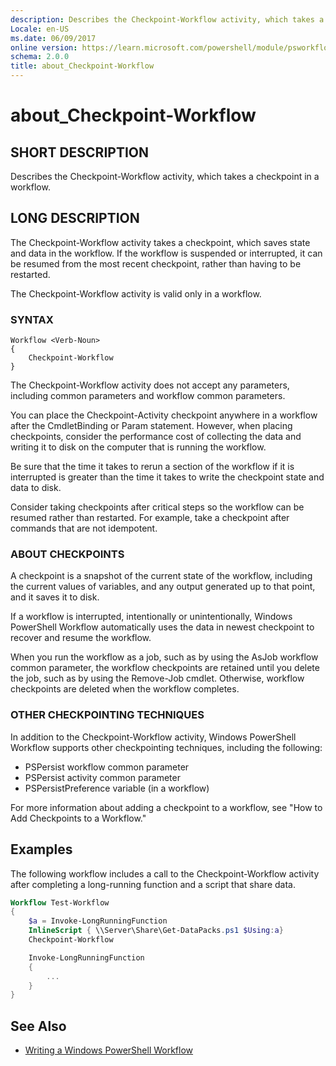 ```yaml
---
description: Describes the Checkpoint-Workflow activity, which takes a checkpoint in a workflow.
Locale: en-US
ms.date: 06/09/2017
online version: https://learn.microsoft.com/powershell/module/psworkflow/about/about_checkpoint-workflow?view=powershell-5.1&WT.mc_id=ps-gethelp
schema: 2.0.0
title: about_Checkpoint-Workflow
---
```


# about_Checkpoint-Workflow

## SHORT DESCRIPTION
Describes the Checkpoint-Workflow activity, which takes a checkpoint in a workflow.

## LONG DESCRIPTION

The Checkpoint-Workflow activity takes a checkpoint, which saves state and data in the workflow. If
the workflow is suspended or interrupted, it can be resumed from the most recent checkpoint, rather
than having to be restarted.

The Checkpoint-Workflow activity is valid only in a workflow.

### SYNTAX

```
Workflow <Verb-Noun>
{
    Checkpoint-Workflow
}
```

The Checkpoint-Workflow activity does not accept any parameters, including common parameters and
workflow common parameters.

You can place the Checkpoint-Activity checkpoint anywhere in a workflow after the CmdletBinding or
Param statement. However, when placing checkpoints, consider the performance cost of collecting the
data and writing it to disk on the computer that is running the workflow.

Be sure that the time it takes to rerun a section of the workflow if it is interrupted is greater
than the time it takes to write the checkpoint state and data to disk.

Consider taking checkpoints after critical steps so the workflow can be resumed rather than
restarted. For example, take a checkpoint after commands that are not idempotent.

### ABOUT CHECKPOINTS

A checkpoint is a snapshot of the current state of the workflow, including the current values of
variables, and any output generated up to that point, and it saves it to disk.

If a workflow is interrupted, intentionally or unintentionally, Windows PowerShell Workflow
automatically uses the data in newest checkpoint to recover and resume the workflow.

When you run the workflow as a job, such as by using the AsJob workflow common parameter, the
workflow checkpoints are retained until you delete the job, such as by using the Remove-Job cmdlet.
Otherwise, workflow checkpoints are deleted when the workflow completes.

### OTHER CHECKPOINTING TECHNIQUES

In addition to the Checkpoint-Workflow activity, Windows PowerShell Workflow supports other
checkpointing techniques, including the following:

- PSPersist workflow common parameter
- PSPersist activity common parameter
- PSPersistPreference variable (in a workflow)

For more information about adding a checkpoint to a workflow, see "How to Add Checkpoints to a
Workflow."

## Examples

The following workflow includes a call to the Checkpoint-Workflow activity after completing a
long-running function and a script that share data.

```powershell
Workflow Test-Workflow
{
    $a = Invoke-LongRunningFunction
    InlineScript { \\Server\Share\Get-DataPacks.ps1 $Using:a}
    Checkpoint-Workflow

    Invoke-LongRunningFunction
    {
        ...
    }
}
```

## See Also

- [Writing a Windows PowerShell Workflow](/previous-versions/powershell/scripting/developer/workflow/writing-a-windows-powershell-workflow)
